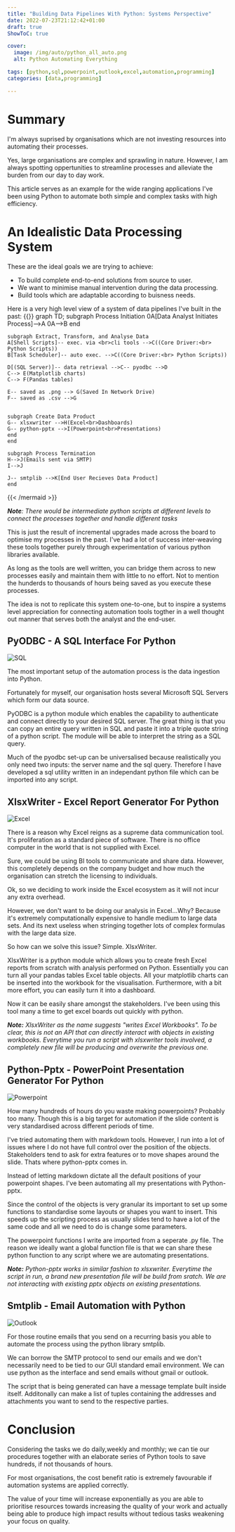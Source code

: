 ```yaml
---
title: "Building Data Pipelines With Python: Systems Perspective"
date: 2022-07-23T21:12:42+01:00
draft: true
ShowToC: true

cover:
  image: /img/auto/python_all_auto.png
  alt: Python Automating Everything

tags: [python,sql,powerpoint,outlook,excel,automation,programming]
categories: [data,programming]

---
```


# Summary
I'm always suprised by organisations which are not investing resources into automating their processes.

Yes, large organisations are complex and sprawling in nature. However, I am always spotting oppertunities to streamline processes and alleviate the burden from our day to day work.

This article serves as an example for the wide ranging applications I've been using Python to automate both simple and complex tasks with high efficiency.

# An Idealistic Data Processing System

These are the ideal goals we are trying to achieve:

- To build complete end-to-end solutions from source to user.
- We want to minimise manual intervention during the data processing.
- Build tools which are adaptable according to buisness needs.

Here is a very high level view of a system of data pipelines I've built in the past:
{{<mermaid>}}
graph TD;
    subgraph Process Initiation
    0A[Data Analyst Initiates Process]-->A
    0A-->B
    end

    subgraph Extract, Transform, and Analyse Data
    A[Shell Scripts]-- exec. via <br>cli tools -->C((Core Driver:<br> Python Scripts))
    B[Task Scheduler]-- auto exec. -->C((Core Driver:<br> Python Scripts))

    D[(SQL Server)]-- data retrieval -->C-- pyodbc -->D
    C--> E(Matplotlib charts)
    C--> F(Pandas tables)

    E-- saved as .png --> G(Saved In Network Drive)
    F-- saved as .csv -->G


    subgraph Create Data Product
    G-- xlsxwriter -->H(Excel<br>Dashboards)
    G-- python-pptx -->I(Powerpoint<br>Presentations)
    end
    end

    subgraph Process Termination
    H-->J(Emails sent via SMTP)
    I-->J

    J-- smtplib -->K[End User Recieves Data Product]
    end
{{< /mermaid >}}

***Note**: There would be intermediate python scripts at different levels to connect the processes together and handle different tasks*

This is just the result of incremental upgrades made across the board to optimise my processes in the past. I've had a lot of success inter-weaving these tools together purely through experimentation of various python libraries available.

As long as the tools are well written, you can bridge them across to new processes easily and maintain them with little to no effort. Not to mention the hunderds to thousands of hours being saved as you execute these processes.

The idea is not to replicate this system one-to-one, but to inspire a systems level appreciation for connecting automation tools togther in a well thought out manner that serves both the analyst and the end-user.



## PyODBC - A SQL Interface For Python

![SQL](/img/logo/sql.png#center)

The most important setup of the automation process is the data ingestion into Python.

Fortunately for myself, our organisation hosts several Microsoft SQL Servers which form our data source.

PyODBC is a python module which enables the capability to authenticate and connect directly to your desired SQL server. The great thing is that you can copy an entire query written in SQL and paste it into a triple quote string of a python script. The module will be able to interpret the string as a SQL query.

Much of the pyodbc set-up can be universalised because realistically you only need two inputs: the server name and the sql query. Therefore I have developed a sql utility written in an independant python file which can be imported into any script.

## XlsxWriter - Excel Report Generator For Python

![Excel](/img/logo/excel.jpg#center)


There is a reason why Excel reigns as a supreme data communication tool. It's proliferation as a standard piece of software. There is no office computer in the world that is not supplied with Excel.

Sure, we could be using BI tools to communicate and share data. However, this completely depends on the company budget and how much the organisation can stretch the licensing to individuals.

Ok, so we deciding to work inside the Excel ecosystem as it will not incur any extra overhead.

However, we don't want to be doing our analysis in Excel...Why? Because it's extremely computationally expensive to handle medium to large data sets. And its next useless when stringing together lots of complex formulas with the large data size.

So how can we solve this issue? Simple. XlsxWriter.

XlsxWriter is a python module which allows you to create fresh Excel reports from scratch with analysis performed on Python. Essentially you can turn all your pandas tables Excel table objects. All your matplotlib charts can be inserted into the workbook for the visualisation. Furthermore, with a bit more effort, you can easily turn it into a dashboard.

Now it can be easily share amongst the stakeholders. I've been using this tool many a time to get excel boards out quickly with python.

***Note:** XlsxWriter as the name suggests "writes Excel Workbooks". To be clear, this is not an API that can directly interact with objects in existing workbooks. Everytime you run a script with xlsxwriter tools involved, a completely new file will be producing and overwrite the previous one.*

## Python-Pptx - PowerPoint Presentation Generator For Python

![Powerpoint](/img/logo/pptx.png#center)

How many hundreds of hours do you waste making powerpoints? Probably too many. Though this is a big target for automation if the slide content is very standardised across different periods of time.

I've tried automating them with markdown tools. However, I run into a lot of issues where I do not have full control over the position of the objects. Stakeholders tend to ask for extra features or to move shapes around the slide. Thats where python-pptx comes in.

Instead of letting markdown dictate all the default positions of your powerpoint shapes. I've been automating all my presentations with Python-pptx.

Since the control of the objects is very granular its important to set up some functions to standardise some layouts or shapes you want to insert. This speeds up the scripting process as usually slides tend to have a lot of the same code and all we need to do is change some parameters.

The powerpoint functions I write are imported from a seperate .py file. The reason we ideally want a global function file is that we can share these python function to any script where we are automating presentations.

***Note:** Python-pptx works in similar fashion to xlsxwriter. Everytime the script in run, a brand new presentation file will be build from sratch. We are not interacting with existing pptx objects on existing presentations.*


## Smtplib - Email Automation with Python

![Outlook](/img/logo/outlook.png#center)

For those routine emails that you send on a recurring basis you able to automate the process using the python library smtplib.

We can borrow the SMTP protocol to send our emails and we don't necessarily need to be tied to our GUI standard email environment. We can use python as the interface and send emails without gmail or outlook.

The script that is being generated can have a message template built inside itself. Additonally can make a list of tuples containing the addresses and attachments you want to send to the respective parties.

# Conclusion

Considering the tasks we do daily,weekly and monthly; we can tie our procedures together with an elaborate series of Python tools to save hundreds, if not thousands of hours.

For most organisations, the cost benefit ratio is extremely favourable if automation systems  are applied correctly.

The value of your time will increase exponentially as you are able to prioritise resources towards increasing the quality of your work and actually being able to produce high impact results without tedious tasks weakening your focus on quality.
